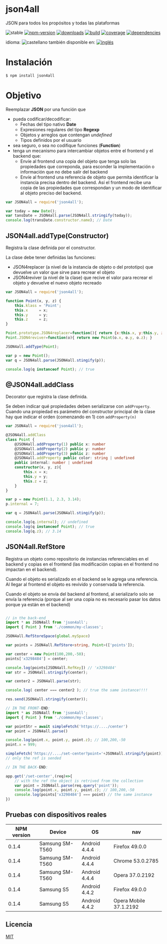 <!--multilang v0 es:LEEME.md en:README.md -->
# json4all
<!--lang:es-->
JSON para todos los propósitos y todas las plataformas
<!--lang:en--]
JSON for all purposes and all platforms

[!--lang:*-->

<!-- cucardas -->
![stable](https://img.shields.io/badge/stability-stable-blue.svg)
[![npm-version](https://img.shields.io/npm/v/json4all.svg)](https://npmjs.org/package/json4all)
[![downloads](https://img.shields.io/npm/dm/json4all.svg)](https://npmjs.org/package/json4all)
[![build](https://img.shields.io/travis/codenautas/json4all/master.svg)](https://travis-ci.org/codenautas/json4all)
[![coverage](https://img.shields.io/coveralls/codenautas/json4all/master.svg)](https://coveralls.io/r/codenautas/json4all)
[![dependencies](https://img.shields.io/david/codenautas/json4all.svg)](https://david-dm.org/codenautas/json4all)


<!--multilang buttons-->

idioma: ![castellano](https://raw.githubusercontent.com/codenautas/multilang/master/img/lang-es.png)
también disponible en:
[![inglés](https://raw.githubusercontent.com/codenautas/multilang/master/img/lang-en.png)](README.md)

<!--lang:es-->
# Instalación
<!--lang:en--]
# Install
[!--lang:*-->
```sh
$ npm install json4all
```

<!--lang:es-->
# Objetivo

Reemplazar **JSON** por una función que 
* pueda codificar/decodificar:
  * Fechas del tipo nativo **Date**
  * Expresiones regulares del tipo **Regexp**
  * Objetos y arreglos que contengan *undefined*
  * Tipos definidos por el usuario
* sea seguro, o sea no codifique funciones (**Function**)
* tenga un mecanismo para intercambiar objetos entre el frontend y el backend que:
  * Envíe al frontend una copia del objeto que tenga solo las propiedades que correponda, 
  para esconder la implementación o información que no debe salir del backend
  * Envíe al frontend una referencia de objeto que permita identificar 
  la instancia precisa dentro del backend. 
  Así el frontend recibe una copia de las propiedades que correspondan 
  y un modo de identificar al objeto preciso del backend. 

<!--lang:en--]
# Main goal

Replace **JSON** by a function that
* can encode/decode:
  * **Date**
  * **Regexp**
  * Objects and Arrays that contains **undefined**
  * User defined types
* be sure, ie dont encode **Function**
* have a way to exchange objects between the front-end and the back-end:
  * sending to the front-end only the properties that the front-end must known,
  * sending to the front-end a reference to the instance of that object in the back-end

[!--lang:*-->
```js
var JSON4all = require('json4all');

var today = new Date();
var tansDate = JSON4all.parse(JSON4all.stringify(today));
console.log(transDate.constructor.name); // Date
```

## JSON4all.addType(Constructor)

<!--lang:es-->

Registra la clase definida por el constructor.

La clase debe tener definidas las funciones:
* JSON4replacer (a nivel de la instancia de objeto o del prototipo) que devuelve un valor que sirve para recrear el objeto
* JSON4reviver (a nivel de la clase) que recive el valor para recrear el objeto y devuelve el nuevo objeto recreado

<!--lang:en--]

Registers the class constructor

Te class must have these functions:
* JSON4replacer (at prototype level) thats returns a *recreate value*
* JSON4reviver (at class level) that receives the *recreate value* and returns the recreated object.

[!--lang:*-->

```js
var JSON4all = require('json4all');

function Point(x, y, z) {
    this.klass = 'Point';
    this.x     = x;
    this.y     = y;
    this.z     = z;
}

Point.prototype.JSON4replacer=function(){ return {x:this.x, y:this.y, z:this.z}; }
Point.JSON4reviver=function(o){ return new Point(o.x, o.y, o.z); }

JSON4all.addType(Point);

var p = new Point();
var q = JSON4all.parse(JSON4all.stingify(p));

console.log(q instanceof Point); // true
```
## @JSON4all.addClass

<!--lang:es-->

Decorator que registra la clase definida.

Se deben indicar qué propiedades deben serializarse con `addProperty`. 
Cuando una propiedad es parámetro del constructor principal de la clase 
hay que indicar el orden (comenzando en 1) con `addProperty(n)`

<!--lang:en--]

Decorator that registers the class

You must define with `addProperty` with properties you want to serialize. 
If a property is in the class main constructor you must use `addProperty(n)`
(startin with 1).

[!--lang:*-->

```ts
var JSON4all = require('json4all');

@JSON4all.addClass
class Point {
    @JSON4all.addProperty(1) public x: number
    @JSON4all.addProperty(2) public y: number
    @JSON4all.addProperty(3) public z: number
    @JSON4all.addProperty public color: string | undefined
    public internal: number | undefined
    constructor(x, y, z){
        this.x = x;
        this.y = y;
        this.z = z;
    }
}

var p = new Point(1.1, 2.3, 3.14);
p.internal = 7;

var q = JSON4all.parse(JSON4all.stingify(p));

console.log(q.internal); // undefined
console.log(q instanceof Point); // true
console.log(q.z); // 3.14
```
## JSON4all.RefStore

<!--lang:es-->

Registra un objeto como repositorio de instancias referenciables en el backend y copias en el frontend 
(las modificación copias en el frontend no impactan en el backend). 

Cuando el objeto es serializado en el backend se le agrega una referencia. 
Al llegar al frontend el objeto es revivido y conservada la referencia. 

Cuando el objeto se envía del backend al frontend, al serializarlo solo se envía la referencia 
(porque al ser una copia no es necesario pasar los datos porque ya están en el backend)

<!--lang:en--]

Registers an object as a repository of referenciable instances in the back-end that can send copies to the front-end. 

When a object is serialized in the back-end a reference was added to the sended data. In the front-end the object is revived and the reference conserved. 

When the object is serialized to be send back to de back-end, 
it serialize only the reference excluding the properity values
(because they don't need id to identified the object in the back-end). 


[!--lang:*-->

```ts

// in the back-end
import * as JSON4all from 'json4all';
import { Point } from './common/my-classes';

JSON4all.RefStoreSpace(global.mySpace)

var points = JSON4all.RefStore<string, Point>(['points']);

var center = new Point(100,200,-50);
points['x3298484'] = center;

console.log(points[JSON4all.RefKey]) // 'x3298484'
var str = JSON4all.stringify(center);

var center2 = JSON4all.parse(str);

console.log( center === center2 ); // true the same instance!!!!

res.send(JSON4all.stringify(center));

// IN THE FRONT-END:
import * as JSON4all from 'json4all';
import { Point } from './common/my-classes';

var pointStr = await simpleFetch('https://..../center')
var point = JSON4all.parse()

console.log(point.x, point.y, point.z); // 100,200,-50
point.x = 999;

simpleFetch('https://..../set-center?point='+JSON4all.stringify(point));
// only the ref is sended

// IN THE BACK-END:

app.get('/set-center',(req)=>{
    // with the ref the object is retrived from the collection
    var point = JSON4all.parse(req.query('point'));
    console.log(point.x, point.y, point.z); // 100,200,-50
    console.log(points['x3298484'] === point) // the same instance
})


```

<!--lang:es-->
## Pruebas con dispositivos reales

<!--lang:en--]
## Tests with real devices

[!--lang:*-->

NPM version | Device                 | OS            | nav
------------|------------------------|---------------|----------------
0.1.4       | Samsung SM-T560        | Android 4.4.4 | Firefox 49.0.0
0.1.4       | Samsung SM-T560        | Android 4.4.4 | Chrome 53.0.2785
0.1.4       | Samsung SM-T560        | Android 4.4.4 | Opera 37.0.2192
0.1.4       | Samsung S5             | Android 4.4.2 | Firefox 49.0.0
0.1.4       | Samsung S5             | Android 4.4.2 | Opera Mobile 37.1.2192

<!--lang:es-->
## Licencia
<!--lang:en--]
## License
[!--lang:*-->

[MIT](LICENSE)


